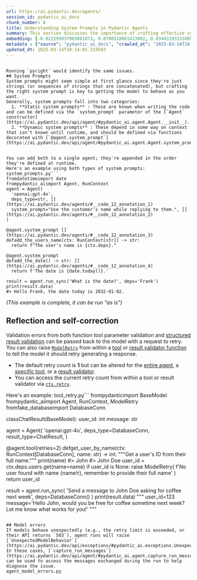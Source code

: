 ```yaml
---
url: https://ai.pydantic.dev/agents/
session_id: pydantic_ai_docs
chunk_number: 8
title: Understanding System Prompts in Pydantic Agents
summary: This section discusses the importance of crafting effective system prompts for Pydantic agents. It distinguishes between static system prompts, which are predefined in code, and dynamic system prompts, which are context-dependent and defined using a specific decorator. Both types can be combined in a single agent.
embedding: [-0.022299937903881073, 0.0700518861413002, 0.034031931310892105, -0.006065452471375465, -0.004165707156062126, 0.022195305675268173, 0.00143298355396837, 0.02649834379553795, 0.008063291199505329, 0.01219630055129528, 0.003488861257210374, -0.047974295914173126, 0.018193088471889496, -0.01406007818877697, -0.018886283040046692, -0.016518957912921906, -0.03392729535698891, 0.014609402976930141, -0.012863337062299252, 0.0527874194085598, 0.04603858292102814, 0.007494349032640457, 0.01234017126262188, 0.04070229455828667, 0.01315107848495245, 0.013576149940490723, -0.028591006994247437, 0.020625809207558632, 0.007173909805715084, 0.016859015449881554, 0.0018196357414126396, -0.013334185816347599, -0.05801907926797867, -0.01320993434637785, 0.0006065452471375465, -0.008717249147593975, 0.008848040364682674, -0.013733100146055222, -0.007683996576815844, 0.025988256558775902, 0.014779431745409966, -0.010862228460609913, 0.031154518947005272, 0.046352483332157135, -0.04734649881720543, 0.04185325652360916, -0.004253991413861513, 0.007716694381088018, 0.02465418353676796, -0.01400776207447052, -0.037667930126190186, 0.04509688541293144, -0.0051662614569067955, -0.0177353173494339, 0.0015923856990411878, -0.02992507815361023, -0.023947911337018013, 0.023477060720324516, -0.011045335792005062, -0.016623590141534805, 0.008024054579436779, -0.00874994695186615, -0.010044781491160393, 0.027126142755150795, -0.035993799567222595, -0.015381071716547012, -0.026995351538062096, 0.018441591411828995, -0.022221464663743973, 0.015237201936542988, 0.015145647339522839, -0.0036915880627930164, -0.0029509817250072956, -0.018363116309046745, -0.027204617857933044, -0.036176908761262894, 0.05718201398849487, 0.09385593235492706, 0.03622922673821449, -0.034110404551029205, 0.005025660619139671, -0.05090402439236641, -0.008710709400475025, 0.02481113374233246, -0.01594347506761551, -0.024850372225046158, -0.07596366107463837, -0.017996899783611298, -0.02086123265326023, -0.0686393454670906, -0.009390824474394321, 0.034188877791166306, 0.0345289371907711, 0.049883849918842316, 0.09783198684453964, 0.016257375478744507, -0.011830084957182407, -0.05051165074110031, 0.026838401332497597, 0.005581524223089218, 0.028591006994247437, -0.02466726303100586, -0.06445401906967163, 0.027570832520723343, 0.0177745558321476, -0.018350036814808846, 0.01591731607913971, -0.0010038241744041443, -0.05399070307612419, -0.022299937903881073, -0.09777966886758804, -0.011012637987732887, -0.029323438182473183, -0.027440041303634644, -0.07413258403539658, -0.016793619841337204, -0.046404797583818436, -0.002030536998063326, 0.004600588697940111, -0.019998010247945786, -0.041042350232601166, 0.021358240395784378, 0.012045891024172306, -0.003989138640463352, 0.012000113725662231, 0.022208385169506073, -0.013484596274793148, -0.02109665796160698, -0.05048549175262451, -0.014831747859716415, 0.022116830572485924, 0.002578226150944829, 0.010731436312198639, -0.004103580955415964, -0.02096586674451828, -0.0529705286026001, -0.02793704904615879, -0.017879188060760498, -0.03612459450960159, 0.006088341120630503, -0.02125360816717148, -0.010737976059317589, -0.070888951420784, 0.024170255288481712, -0.003760253544896841, 0.028747955337166786, -0.027126142755150795, 0.007376636378467083, -0.03879273682832718, 0.03196542710065842, 0.010339062660932541, 0.0262629184871912, -0.025072716176509857, -0.005022390745580196, -0.030735986307263374, 0.01394236646592617, 0.01394236646592617, 0.03826957195997238, 0.025020400062203407, -0.05103481560945511, -0.010077479295432568, 0.03701397404074669, -0.04248105734586716, -0.021829089149832726, -0.050066959112882614, -0.028931064531207085, -0.02420949377119541, -0.018559303134679794, -0.037772566080093384, -0.057129696011543274, 0.0007385628414340317, -0.014177790842950344, -0.0352090522646904, -0.018153849989175797, 0.01606118679046631, -0.030448244884610176, -0.044756826013326645, -0.02984660491347313, -0.028774114325642586, -0.01943560689687729, -0.023647090420126915, -0.014753272756934166, -0.025870544835925102, 0.005581524223089218, 0.0017983821453526616, -0.03876657783985138, 0.00023603765293955803, -0.005833297967910767, -0.02814631536602974, 0.024968083947896957, 0.04690180718898773, 0.03991754353046417, 0.03612459450960159, -0.0062943375669419765, -0.003462703200057149, -0.02778009884059429, 0.04925605282187462, -0.009057306684553623, 0.0022904849611222744, -0.0025913051795214415, -0.015381071716547012, 0.021685218438506126, 0.030657511204481125, -0.016597433015704155, 0.019684109836816788, -0.04745113104581833, -0.006232211831957102, 0.01399468258023262, -0.058489926159381866, -0.003505210392177105, 0.0173691026866436, -0.03290712460875511, 0.031049884855747223, -0.01394236646592617, -0.020364224910736084, 0.022195305675268173, -0.060477957129478455, 0.023947911337018013, -0.02254844270646572, 0.007056197617202997, -0.004087232053279877, 0.016152741387486458, 0.044756826013326645, -0.04941300302743912, -0.0035640664864331484, 0.029088014736771584, 0.051819562911987305, -0.035993799567222595, -0.007566284388303757, 0.037641774863004684, 0.007036578841507435, -0.01756528951227665, 0.009031148627400398, -0.02461494691669941, 0.07292930036783218, -0.07151675224304199, 0.024039464071393013, 0.008462205529212952, 0.009979385882616043, -0.012739085592329502, 0.006886168848723173, 0.0005546374013647437, 0.018088454380631447, 0.016662828624248505, 0.02987276203930378, 0.05435691773891449, -0.006595158018171787, -0.04611705616116524, 0.05404301732778549, 0.031154518947005272, 0.07287698239088058, -0.012601754628121853, 0.010247508063912392, -0.004080692771822214, -0.0069057876244187355, -0.0016921141650527716, -0.007108514197170734, -0.03146841749548912, -0.044390611350536346, -0.037824880331754684, 0.02465418353676796, 0.03612459450960159, -0.0529705286026001, 0.022286860272288322, 0.011830084957182407, -0.0356275849044323, -0.010973401367664337, -0.03819109871983528, 0.0012294393964111805, -0.08229396492242813, 0.018428511917591095, 0.027099983766674995, 0.008782644756138325, -0.0349997878074646, -0.030919093638658524, 0.007062737364321947, 0.01402084156870842, 0.05446154996752739, -0.005905232857912779, 0.010522170923650265, -0.015564179979264736, 0.0530228465795517, 0.04499225318431854, 0.012647530995309353, 0.0011452424805611372, 0.01141809206455946, -0.007468190509825945, -0.012379408814013004, -0.0028430786915123463, 0.010953782126307487, -0.0025864006020128727, -0.000994014902971685, 0.013890049420297146, -0.010979940183460712, 0.010731436312198639, -0.0347643606364727, 0.04316117241978645, 0.02274462953209877, -0.008985371328890324, -0.011091113090515137, 0.01781379245221615, 0.006160276476293802, -0.02806784026324749, -0.03311638906598091, -0.005496509838849306, 0.027596991509199142, 0.010561407543718815, -0.015603417530655861, 0.05414765328168869, -0.02968965470790863, -0.011817005462944508, 0.03996986150741577, -0.043108854442834854, -0.02422257326543331, 0.008848040364682674, -0.027283092960715294, 0.033953454345464706, -0.0348689965903759, 0.0526827871799469, -0.003547717584297061, -0.05937930941581726, -0.005303592421114445, 0.0132164740934968, -0.007899802178144455, -0.06340768188238144, 0.01931789331138134, 0.012994128279387951, -0.004764077719300985, -0.0009000085410661995, 0.025896703824400902, 0.006722679361701012, -0.07345246523618698, -0.028747955337166786, 0.03999602049589157, 0.04381512850522995, 0.0021090118680149317, -0.044887617230415344, 0.007455111481249332, 0.0177614763379097, 0.030892934650182724, -0.037537138909101486, -0.008710709400475025, -0.0522380955517292, -0.018585462123155594, -0.012935272417962551, 0.006827312521636486, 0.008834960870444775, 0.025478171184659004, -0.014570165425539017, 0.00874994695186615, 0.020154958590865135, -0.011038796976208687, 0.012784861959517002, 0.037824880331754684, -0.04208868369460106, 0.023463983088731766, -0.03636001795530319, 0.004757538437843323, -0.012457883916795254, -0.01413855329155922, -0.05807139351963997, 0.025687437504529953, 0.025491248816251755, -0.015433388762176037, -0.009449680335819721, 0.046587906777858734, -0.010921084322035313, -0.027649307623505592, -0.03884505480527878, 0.027570832520723343, 0.015354913659393787, 0.032305482774972916, -0.03214853256940842, 0.004253991413861513, -0.037458665668964386, -0.013916208408772945, -0.017892267554998398, -0.01062026433646679, 0.0038550773169845343, 0.03840036317706108, 0.04533230885863304, -0.004564621020108461, -0.0077101546339690685, -0.029114171862602234, 0.04059765860438347, 0.0264198686927557, 0.0086714718490839, -8.343062654603273e-05, -0.05550788342952728, 0.02075660042464733, 0.032200850546360016, -0.053310588002204895, -0.0348951518535614, -0.011149968951940536, 0.02086123265326023, 0.03165152668952942, -0.0130137475207448, 0.028407897800207138, 0.04564620926976204, 0.013903128914535046, -0.00874994695186615, -0.005879074800759554, -0.02271847054362297, 0.04525383561849594, 0.005810409318655729, 0.03008202835917473, 0.025386616587638855, 0.01921326108276844, 0.039420537650585175, 0.011313458904623985, 0.06377390027046204, -0.027570832520723343, 0.010711818002164364, -0.01587807945907116, -0.01940944790840149, -0.06267525255680084, 0.012314013205468655, 0.009652407839894295, 0.046221692115068436, 0.03672623261809349, -0.02989892102777958, -0.09437909722328186, 0.015354913659393787, -0.006444747559726238, -0.039499010890722275, 0.040911559015512466, 0.023607853800058365, -0.044782985001802444, -0.0037406347692012787, -0.035261370241642, -0.000730388390365988, 0.01306606363505125, 0.024104859679937363, -0.018938599154353142, -0.012242077849805355, -0.025726674124598503, 0.04360586404800415, 0.012922192923724651, -0.009985925629734993, -0.0174606554210186, 0.03353492170572281, -0.04059765860438347, -0.0048163942992687225, 0.06121039018034935, -0.046352483332157135, -0.0034365449100732803, -0.044835302978754044, -0.01406007818877697, 0.03824341297149658, -0.031023727729916573, 4.3011732486775145e-06, -0.016976727172732353, -0.04219331592321396, -0.015538021922111511, -0.022378413006663322, -0.05032854154706001, 0.07177833467721939, 0.012575595639646053, 0.06785459071397781, -0.003505210392177105, 0.0024180065374821424, 0.016832856461405754, -0.007579363416880369, 0.02638063207268715, 0.0029313629493117332, 0.016950570046901703, -0.027466200292110443, 0.016152741387486458, -0.020089562982320786, 0.0036883181892335415, 0.0015572354895994067, 0.02647218480706215, 0.009070385247468948, -0.029401913285255432, 0.002130265347659588, -0.00948237907141447, 0.009090004488825798, 0.020050326362252235, 0.00480331527069211, -0.005545556545257568, 0.019631793722510338, -0.021645981818437576, 0.03141609951853752, 0.048105087131261826, -0.0011689483653753996, 0.04703259840607643, 0.0006588618271052837, -0.057129696011543274, -0.02445799671113491, 0.03638617694377899, 0.017905347049236298, 0.00520549900829792, 0.05896077677607536, -0.015041014179587364, 0.025216586887836456, 0.04161783307790756, 0.03282864764332771, 0.016702065244317055, -0.014164711348712444, -0.01929173618555069, -0.032174691557884216, -0.00787364412099123, 0.008776105009019375, 0.04517535865306854, -0.005957549437880516, -0.011679674498736858, 0.004836013074964285, 0.014779431745409966, 0.018938599154353142, 0.07517891377210617, -0.04075460880994797, 0.0028528880793601274, 0.008540680631995201, 0.030500560998916626, 0.013890049420297146, 0.007566284388303757, -0.017199072986841202, -0.0005554548697546124, -0.011627358384430408, 0.0262629184871912, 0.037877198308706284, -0.011941257864236832, 0.001025895238853991, -0.0011599564459174871, -0.0016430673422291875, -0.048052772879600525, -0.005146642681211233, 0.022509204223752022, -0.0355752669274807, 0.011869322508573532, 0.03662160038948059, 0.00952161569148302, 0.026668371632695198, 0.016257375478744507, -0.03651696816086769, 0.00019925256492570043, -0.02282310463488102, 0.0177614763379097, -0.04412902891635895, -0.01940944790840149, -0.0015041014412418008, 0.020455779507756233, -0.032593224197626114, -0.016479719430208206, -0.013314567506313324, 0.013177236542105675, 0.009698184207081795, 0.009011529386043549, 0.008468745276331902, -0.010306364856660366, 0.031023727729916573, 0.0006903334870003164, 0.020403463393449783, -0.04742497205734253, 0.04033607617020607, -0.0033580700401216745, -0.040833085775375366, -0.011149968951940536, 0.025805149227380753, -0.021829089149832726, -0.0042703403159976006, 0.005669808480888605, 0.03277633339166641, -0.004721570760011673, -0.024902688339352608, 0.041016191244125366, 0.04342275485396385, -0.0013798496220260859, -0.016859015449881554, 0.0010782118188217282, 0.004198404960334301, 0.007657838054001331, -0.01918710209429264, -0.0010561407543718815, 0.027099983766674995, -0.012235538102686405, 0.020259592682123184, -0.009456220082938671, -0.01954023912549019, 0.01392928697168827, -0.0049896929413080215, -0.004672523587942123, 0.025517407804727554, 0.023267794400453568, -0.030108187347650528, -0.0021842168644070625, -0.013733100146055222, 0.00022745446767657995, -0.00866493210196495, -0.01947484351694584, 0.01594347506761551, -0.0347120463848114, 0.0003946222714148462, 0.009835515171289444, -0.025739753618836403, 0.012967970222234726, 0.01934405229985714, 0.006127578672021627, -0.04601242393255234, 0.010051321238279343, 0.04611705616116524, -0.027309250086545944, -0.00375044415704906, 0.02966349571943283, 0.009155400097370148, 0.004780426621437073, 0.016728224232792854, 0.02621060237288475, -0.0526566281914711, -0.015093331225216389, -0.011614278890192509, -0.010358680970966816, -0.02283618412911892, -0.02793704904615879, -0.027440041303634644, 0.018075374886393547, -0.02249612659215927, 0.024183334782719612, 0.0707320049405098, -0.0051662614569067955, -0.0349213108420372, 0.021645981818437576, 0.02482421323657036, -0.007677456829696894, 0.014190870337188244, 0.005565175320953131, -0.00788672361522913, -0.03996986150741577, -0.018009979277849197, 0.035993799567222595, -0.01946176402270794, 0.025622041895985603, 0.03377034515142441, 0.025818228721618652, -0.02252228371798992, 0.012078588828444481, 0.014897143468260765, -0.023804040625691414, -0.02634139358997345, -0.04331812262535095, 0.0038975845091044903, 0.025321220979094505, -0.009155400097370148, 0.0003124689101241529, -0.007612061221152544, -0.025085795670747757, -0.01570804975926876, 0.028381740674376488, 0.010953782126307487, -0.004257260821759701, -0.02791089005768299, -0.051976513117551804, 0.010084019042551517, -0.0018833965295925736, 0.00866493210196495, 0.00613411795347929, -0.0009604995721019804, 0.014570165425539017, -0.017918426543474197, 0.008946133777499199, -0.044782985001802444, 0.013039905577898026, -0.010012083686888218, 0.004538462497293949, -0.00693848542869091, 0.03850499540567398, -0.002094297669827938, 0.018572382628917694, 0.023450903594493866, -0.0037569839041680098, -0.05822834372520447, -0.001800017082132399, 0.011954336427152157, 0.010123256593942642, 0.007350478321313858, 0.008076370693743229, 0.030631352216005325, -0.032227009534835815, -0.024994242936372757, 0.039655961096286774, -0.020547334104776382, -0.03264554217457771, -0.08056752383708954, 0.04920373484492302, 0.04329196363687515, -0.013602308928966522, 0.003042535623535514, -0.002762968884781003, 0.0006376082310453057, 0.023241637274622917, -0.0006339296814985573, -0.03625538572669029, -0.027335409075021744, 0.02069120481610298, 0.019971851259469986, -0.002406562212854624, -0.014714036136865616, 0.020769678056240082, 0.021711377426981926, -0.03131146728992462, 0.003250167006626725, -0.015054093673825264, -0.0013659530086442828, -0.004590779077261686, -0.014766352251172066, -0.025896703824400902, 0.005790790542960167, 0.0036490808706730604, 0.0348689965903759, -0.014674798585474491, -0.015472626313567162, 0.030579036101698875, -0.013190316036343575, 0.04857593774795532, -0.025216586887836456, -0.02819863148033619, -0.006264909636229277, 0.043030381202697754, 0.022260701283812523, -0.007592442445456982, -0.017944583669304848, 0.013510754331946373, -0.00867801159620285, -0.018506987020373344, -0.000551776320207864, -0.016793619841337204, -0.01052870973944664, 0.0345812551677227, -0.010090558789670467, -0.0016757651465013623, 0.0021090118680149317, -0.02778009884059429, 0.013105301186442375, -0.039551328867673874, 0.014570165425539017, -0.021946802735328674, -0.02440568059682846, 0.031102200970053673, -0.012019732035696507, 0.01149002742022276, 0.01139847282320261, 0.01480558980256319, -0.03340413048863411, -0.012928732670843601, 0.01900399476289749, 0.005879074800759554, 0.0018932059174403548, 0.06492486596107483, 0.007755931932479143, -0.004149358253926039, -0.012673689052462578, 0.010129796341061592, -0.00966548640280962, 0.0020256321877241135, 0.031102200970053673, 0.002924823435023427, -0.00786056462675333, 0.004054534249007702, -0.068900927901268, 0.0028201902750879526, -0.011241523548960686, 0.021724456921219826, -0.013811575248837471, 0.025373537093400955, -0.0038223795127123594, 0.009508537128567696, 0.027021508663892746, 0.009443141520023346, -0.019710268825292587, 0.007527046836912632, -0.02298005484044552, -0.015524942427873611, -0.012438264675438404, 0.013052985072135925, 0.027152299880981445, -0.031076043844223022, 0.02126668579876423, -0.0051662614569067955, -0.0021057419944554567, -0.00699734129011631, -0.0028136505279690027, 0.016479719430208206, -0.0013463342329487205, -0.008828421123325825, 0.013105301186442375, -0.011640436947345734, -0.03803414851427078, -0.018415432423353195, -0.04198404774069786, -0.023385507985949516, -0.026890717446804047, -0.023581694811582565, 0.013890049420297146, -0.0014779431512579322, 0.010999559424817562, -0.011450789868831635, -9.59477765718475e-05, -0.07669609040021896, -0.0031994853634387255, 0.030552877113223076, -0.007272003684192896, 0.02942807227373123, -0.023333191871643066, 0.00527089461684227, 0.025504328310489655, -0.04687564820051193, -0.020377304404973984, -0.003511749906465411, 0.024235650897026062, -0.02420949377119541, -0.01895167864859104, 0.043213486671447754, -0.03868810459971428, 0.0038681565783917904, 0.0036490808706730604, 0.05838529393076897, -0.002182581927627325, -0.004309577401727438, 0.002753159496933222, -0.05979784205555916, 0.010051321238279343, -0.013772337697446346, -0.004983153659850359, -0.03144225850701332, 0.011019177734851837, 0.03371803089976311, -0.01778763346374035, -0.033953454345464706, -0.025792069733142853, 0.008586456999182701, -0.011607739143073559, -0.033874981105327606, 0.04614321514964104, 0.006153736729174852, 0.016715144738554955, -0.0010177207877859473, -0.02636755257844925, 0.025321220979094505, -0.006827312521636486, 0.041173141449689865, 0.01474019419401884, 0.01606118679046631, -0.004584239795804024, -0.018363116309046745, 0.009305810555815697, 0.01134615670889616, 0.016819776967167854, -0.0063008773140609264, 0.03999602049589157, -0.0020289020612835884, 0.017107518389821053, 0.03193926811218262, 0.0265506599098444, -0.02073044143617153, 0.002195661189034581, 0.0008387000416405499, 0.019814901053905487, 0.007788629736751318, -0.02105741947889328, -0.014910222962498665, -0.0014648640062659979, 0.004764077719300985, -0.008468745276331902, -0.01573420874774456, 0.015459546819329262, 0.003841998288407922, 0.00097603106405586, -0.04227178916335106, 0.04601242393255234, -0.0132164740934968, 0.01213744468986988, 0.0130137475207448, 0.0175914466381073, 0.022129910066723824, 0.012425186112523079, 0.01046985387802124, 0.011954336427152157, 0.028721798211336136, -0.0063826218247413635, 0.023045450448989868, 0.01900399476289749, -0.05582178011536598, 0.021645981818437576, 0.008272557519376278, -0.006353193894028664, 0.028983380645513535, 0.024170255288481712, 0.030186662450432777, -0.012817559763789177, 0.0001681896101217717, 0.0023722294718027115, -0.03337797150015831, 0.004218023736029863, -0.023463983088731766, 0.010737976059317589, 0.018206166103482246, 0.005434384103864431, 0.025988256558775902, 0.018624698743224144, -0.043213486671447754, 0.017055202275514603, -0.0033351813908666372, 0.0008227598154917359, -0.009724343195557594, -0.018415432423353195, -0.008514521643519402, 0.03186079114675522, -0.0086126159876585, 0.01770916022360325, 0.003577145515009761, 0.022417651489377022, -0.006101420149207115, 0.009090004488825798, 0.08548527956008911, -0.04841898754239082, -0.034241195768117905, 0.021475952118635178, -0.00958701130002737, 0.016401244327425957, 0.00801097508519888, 0.001701923436485231, 0.004175516311079264, 0.02830326557159424, -0.019880296662449837, -0.004322656895965338, -0.014190870337188244, -0.0004937376361340284, 0.016126582399010658, 0.029114171862602234, -0.021776773035526276, 0.023254716768860817, -0.04514919966459274, 0.007782089989632368, 0.04201020672917366, -0.041120823472738266, -0.005473621189594269, -0.009181558154523373, -0.0016569639556109905, -0.011712372303009033, -0.0020076483488082886, -0.0347120463848114, -0.03826957195997238, -0.03144225850701332, -0.0023575155064463615, -0.0174998939037323, 0.01600887067615986, -0.0019324433524161577, 0.0025340840220451355, -0.0025520678609609604, 0.008710709400475025, 0.021999118849635124, -0.013393042609095573, 0.029401913285255432, -0.004541732370853424, -0.0353136844933033, -0.03808646276593208, -0.003920473158359528, -0.009927069768309593, 0.08349724858999252, -0.007219687104225159, -4.582809197017923e-05, 0.0032370879780501127, -0.03921126946806908, -0.0029313629493117332, 0.006899247877299786, -0.017630685120821, 0.0173691026866436, -0.01602195017039776, -0.014504769816994667, 0.02984660491347313, -0.013615387491881847, 0.046509433537721634, 0.04580315947532654, 0.0033041185233742, 0.007683996576815844, 0.000783522380515933, 0.0352875292301178, 0.0065820785239338875, 0.026616055518388748, -0.001979855354875326, -0.021999118849635124, -0.0009278017096221447, 0.02083507552742958, -0.004786966368556023, 0.021436715498566628, -0.04423366114497185, 0.006788074970245361, 0.043108854442834854, 0.0014419754734262824, 0.003091582329943776, 0.016414323821663857, -0.006604967173188925, 0.013850812800228596, 0.046326324343681335, 0.002283945446833968, -0.02104434184730053, -0.00974396150559187, -0.0353660024702549, 0.0049929628148674965, 0.003384228330105543, -0.012588675133883953, 0.007893262431025505, 0.0349736288189888, -0.0006547746015712619, -0.025896703824400902, -0.0263152364641428, 0.012673689052462578, -0.00968510564416647, 0.009992465376853943, -0.009462759830057621, -0.0012049160432070494, 0.0028806813061237335, 0.022182226181030273, -0.03876657783985138, -0.011614278890192509, -0.02464110590517521, -0.006912326905876398, -0.014373977668583393, -0.011051875539124012, -0.004852361977100372, 0.032436273992061615, 0.024928847327828407, 0.005382067523896694, -0.013589229434728622, -0.008252939209342003, 0.030448244884610176, 0.0032289132941514254, 0.007579363416880369, -0.011836624704301357, -0.031180676072835922, 0.00569596653804183, 0.029114171862602234, -0.018153849989175797, 0.019880296662449837, -0.016780540347099304, -0.001106822513975203, 0.013536913320422173, 0.0030719637870788574, 0.012961430475115776, -0.0059510101564228535, -0.017042122781276703, 0.03667391836643219, 0.015276438556611538, 0.03196542710065842, 0.051348716020584106, 0.0005027295555919409, -0.006291067693382502, -0.005699236411601305, 0.00353790819644928, 0.016715144738554955, -0.018127692863345146, 0.01591731607913971, -0.028538689017295837, 0.016362007707357407, 0.02092662826180458, 0.0011975590605288744, 0.010908004827797413, -0.005964089184999466, 0.01566881313920021, 0.028617164120078087, 0.007121593225747347, -0.03201774135231972, -0.016845935955643654, -0.015302597545087337, 0.021946802735328674, 0.03918511047959328, 0.012510200031101704, -0.017094438895583153, 0.014230107888579369, -0.008200622163712978, 0.026890717446804047, -0.01954023912549019, -0.02780625782907009, -0.030709827318787575, -0.008782644756138325, -0.013706942088901997, -0.021645981818437576, -0.04577700048685074, -0.0023754993453621864, -0.031180676072835922, -0.011287299916148186, 0.03620306774973869, -0.014217028394341469, -0.013733100146055222, -0.03853115439414978, 0.01740833930671215, 0.0173037052154541, 0.04527999460697174, 0.024235650897026062, -0.010129796341061592, -0.01904323138296604, 0.021632902324199677, -0.0005235744174569845, 0.02284926176071167, 0.0177353173494339, -0.0035313686821609735, -0.02482421323657036, 0.012588675133883953, -0.00975050125271082, -0.007272003684192896, -0.018650857731699944, -0.004067613277584314, 0.0013030095724388957, -0.0038616168312728405, -0.024941924959421158, 0.03138994425535202, -0.01127422135323286, -0.068900927901268, -0.01415163278579712, 0.0346858873963356, -0.015564179979264736, 0.00015030796930659562, 0.016322771087288857, -0.039158955216407776, -0.01768300123512745, -0.02110973745584488, -0.007422413676977158, -0.02788473293185234, 0.03272401541471481, 0.014661719091236591, -0.0034855916164815426, 0.010378300212323666, -0.030238978564739227, -0.019945692270994186, 0.013334185816347599, -0.012621372938156128, -0.013733100146055222, 0.035784535109996796, 0.012765243649482727, 0.0027155571151524782, 0.024915767833590508, -0.051584139466285706, -0.008154845796525478, -0.022313017398118973, -0.005333020351827145, 0.006853471044450998, -0.029454229399561882, -0.0017967472085729241, -0.0012899304274469614, 0.012444804422557354, 0.015171805396676064, 0.021842168644070625, 0.005133563652634621, 0.012026271782815456, 0.02793704904615879, 0.007160830777138472, 0.004842552822083235, 0.062204401940107346, -0.01948792301118374, -0.023411665111780167, 0.016414323821663857, -0.013890049420297146, 0.002274136058986187, 0.013785416260361671, 0.00799789559096098, -0.023516299203038216, -0.03123299404978752, -0.01041099801659584, 0.0524473637342453, -0.0077101546339690685, 0.011973955668509007, 0.011895480565726757, 0.005493239965289831, -0.005333020351827145, -0.0022512474097311497, 0.04266416281461716, -0.003711206838488579, 0.02963733859360218, 0.04151320084929466, 0.0037340952549129725, -0.02260075882077217, 0.008403349667787552, 0.001956966705620289, 0.004505764693021774, -0.04360586404800415, 0.042925745248794556, 0.040911559015512466, 0.00024809499154798687, -0.0173298642039299, -0.00394009193405509, 0.009057306684553623, -0.05660653114318848, 0.0034103866200894117, 0.01322301384061575, 0.014347819611430168, -0.006392430979758501, -0.004744458943605423, 0.011875861324369907, -0.0012139079626649618, 0.008252939209342003, 0.009397364221513271, -0.004894869402050972, 0.02976812981069088, -0.014504769816994667, -0.044521402567625046, 0.007023499812930822, 0.01319685485213995, -0.007088895421475172, -0.020468859001994133, -0.0015940205194056034, -0.02099202387034893, -0.0039008543826639652, -0.03983907029032707, -0.015446467325091362, 0.03288096562027931, -0.0009188097901642323, 0.029166487976908684, -0.020311908796429634, 0.016035029664635658, -0.018611621111631393, 0.018323879688978195, 0.0027188267558813095, -0.03727555647492409, -0.00952815543860197, -0.019971851259469986, -0.01930481567978859, 0.03329949826002121, -0.039603643119335175, -0.016767460852861404, 0.025975177064538002, -0.020638886839151382, 0.004649635404348373, 0.014635561034083366, -0.009011529386043549, -0.025478171184659004, 0.0012106382055208087, 0.030552877113223076, 0.012248617596924305, -0.0010177207877859473, -0.004630016628652811, -0.024850372225046158, -0.02475881762802601, -0.025164270773530006, 0.017722237855196, -0.002401657635346055, -0.015250280499458313, 0.028643323108553886, 0.04381512850522995, 0.022195305675268173, 0.010430616326630116, 0.023450903594493866, 0.014164711348712444, 0.02974197082221508, 0.01934405229985714, 0.0071935285814106464, -0.028460215777158737, 0.016584353521466255, -0.011097652837634087, -0.015459546819329262, -0.01234017126262188, 0.02271847054362297, -0.016270453110337257, -0.0013790321536362171, -0.01572112925350666, -0.007631679996848106, -0.002391848247498274, 0.03356108069419861, -0.018938599154353142, -0.009645868092775345, -0.0068207732401788235, 0.0017575097735971212, -0.02458878792822361, -0.022391492500901222, -0.04391976073384285, 0.018624698743224144, -0.01948792301118374, -0.04431213438510895, 0.007487809285521507, 0.01154234353452921, -0.008540680631995201, 0.008769565261900425, -0.002143344609066844, 0.02432720549404621, 0.03654312714934349, -0.018847044557332993, 0.014962539076805115, -0.002911744173616171, 0.009999005123972893, 0.002153153996914625, 0.02256152220070362, -0.037877198308706284, -0.02133208140730858, -0.013458438217639923, -0.012961430475115776, -0.026890717446804047, -0.005633840803056955, -0.01402084156870842, 0.009070385247468948, 0.027570832520723343, 0.00480331527069211, -0.0351567380130291, -0.0006788892787881196, -0.014570165425539017, 0.0019308084156364202, -0.001156686688773334, 0.0043717036023736, 0.02770162560045719, -0.003000028431415558, -0.021632902324199677, 0.03366571292281151, -0.002522639697417617, -0.0008885642746463418, -0.02974197082221508, 0.025386616587638855, -0.032227009534835815, -0.03894968703389168, -0.00573193421587348, 0.023437824100255966, -0.01948792301118374, -0.015564179979264736, 0.009966307319700718, 0.004659444559365511, 0.02258767932653427, 0.031102200970053673, 0.008122147992253304, 0.0009604995721019804, 0.012712926603853703, 0.0029019347857683897, -0.015524942427873611, -0.009273112751543522, 0.015106409788131714, 0.058489926159381866, -0.013536913320422173, 0.016231216490268707, -0.007023499812930822, 0.013798495754599571, -0.01927865669131279, -0.013759258203208447, -0.001634075422771275, 0.008985371328890324, -0.004649635404348373, 0.002125360770151019, 0.018611621111631393, -0.010855688713490963, -0.008514521643519402, -0.029088014736771584, -0.024117939174175262, -0.008102528750896454, -0.0039237430319190025, 0.00010565495176706463, -0.004070883151143789, -0.0006331122713163495, 0.037955671548843384, -0.010097098536789417, -0.0073635573498904705, 0.0046463655307888985, 0.01922634057700634, -0.016440482810139656, -0.004352084826678038, -0.04070229455828667, -0.03711860626935959, -0.035941485315561295, 0.01500177662819624, -0.008919975720345974, -0.002143344609066844, 0.029009539633989334, -0.0007786177447997034, -0.01755221001803875, 0.008161385543644428, 0.003554257098585367, -0.013255711644887924, 0.030212819576263428, -0.008468745276331902, 0.04616937413811684, -0.013242632150650024, 0.01770916022360325, -0.052264254540205, -0.02458878792822361, 0.009848594665527344, 0.009966307319700718, -0.02971581183373928, -0.009031148627400398, -0.015171805396676064, 0.013510754331946373, 0.035863008350133896, -0.0177614763379097, 0.03157304972410202, 0.02992507815361023, -0.019880296662449837, 0.02621060237288475, 0.0017624144675210118, 0.001411729957908392, -0.034476619213819504, -0.05032854154706001, -0.013863891363143921, 0.02243073098361492, -0.018467750400304794, -0.033953454345464706, 0.053362902253866196, -0.012614833191037178, 0.023045450448989868, -0.0044011315330863, 0.0013430644758045673, 0.042978063225746155, -0.0009629519190639257, -0.011516185477375984, 0.007409334648400545, 0.04436445236206055, 0.012634452432394028, -0.00966548640280962, -0.04080692678689957, 0.016963647678494453, -0.049936167895793915, -0.006461096461862326, -0.015315676108002663, -0.03180847689509392, 0.011588120833039284, -0.030605195090174675, -0.023045450448989868, 0.009011529386043549, 0.01595655456185341, 0.006232211831957102, 0.03871426358819008, -0.024837292730808258, -0.03874042257666588, -0.021737536415457726, -0.01926557719707489, 0.01931789331138134, 0.016296612098813057, -0.00017789678531698883, 0.0024964814074337482, 0.009292731061577797, 0.010796832852065563, 0.0028398088179528713, -0.030474403873085976, -0.0026893988251686096, -0.0348951518535614, -0.03306407481431961, -0.003590224776417017, -0.03672623261809349, -0.02788473293185234, -0.016048109158873558, 0.007912881672382355, -0.004963534884154797, 0.020429620519280434, 0.009201177395880222, 0.015367993153631687, 0.016427403315901756, -0.021750614047050476, 0.015315676108002663, -0.021868327632546425, 0.018350036814808846, 0.015551100485026836, 0.011064955033361912, -0.01739525981247425, -0.023254716768860817, 0.009822436608374119, -0.00975050125271082, -0.03813878074288368, 0.04025760293006897, -0.011051875539124012, 0.0027319060172885656, 0.016205057501792908, -0.0130856828764081, 0.01062026433646679, -0.05592641606926918, 0.03172999992966652, 0.018480828031897545, -0.009070385247468948, 0.01234017126262188, 0.0016684081638231874, 0.02252228371798992, 0.004430559463799, 0.0017460655653849244, -0.01768300123512745, -0.030866777524352074, 0.012961430475115776, 0.0036163830664008856, -0.005620761774480343, 0.002328087342903018, 0.004849092103540897, 0.013484596274793148, 0.007533586118370295, -0.04174862429499626, 0.011561962775886059, 0.028878748416900635, -0.02997739613056183, 0.025792069733142853, 0.008351032622158527, 0.01141155231744051, -0.0016455196309834719, 0.004348814953118563, 0.014465532265603542, -0.0034855916164815426, 0.0021351701579988003, 0.014125474728643894, 0.0005403321119956672, -0.03976059332489967, -0.025347378104925156, -0.022352255880832672, 0.009469299577176571, -0.009959767572581768, 0.027230774983763695, 0.02126668579876423, -0.01407315768301487, -0.03123299404978752, -0.011980494484305382, -0.005794060416519642, 0.03144225850701332, 0.014844827353954315, 0.016558194532990456, -0.007206607609987259, 0.018611621111631393, -0.013628466986119747, 0.04030991718173027, -0.013759258203208447, 0.02607981115579605, -0.008579918183386326, -0.014844827353954315, 0.006958104204386473, 0.009397364221513271, -0.037798721343278885, 0.0352090522646904, 0.0066703627817332745, -0.023594774305820465, -0.006722679361701012, 0.013321107253432274, 0.002977140014991164, -0.0043717036023736, 0.019998010247945786, -0.04182709753513336, -0.015263359993696213, -0.03000355325639248, -0.016741303727030754, -0.011882401071488857, 0.025007320567965508, -0.062361352145671844, 0.03175615891814232, -0.044416770339012146, 0.04598626494407654, -0.01066604070365429, 0.004620207007974386, -0.01740833930671215, -0.01152926404029131, -0.021449794992804527, 0.0015833937795832753]
metadata : {"source": "pydantic_ai_docs", "crawled_at": "2025-03-14T10:14:02.319583", "url_path": "/agents/", "chunk_size": 4249}
updated_dt: 2025-03-14T10:14:02.319583
---
```

```

Running `pyright` would identify the same issues.
## System Prompts
System prompts might seem simple at first glance since they're just strings (or sequences of strings that are concatenated), but crafting the right system prompt is key to getting the model to behave as you want.
Generally, system prompts fall into two categories:
  1. **Static system prompts** : These are known when writing the code and can be defined via the `system_prompt` parameter of the [`Agent` constructor](https://ai.pydantic.dev/api/agent/#pydantic_ai.agent.Agent.__init__).
  2. **Dynamic system prompts** : These depend in some way on context that isn't known until runtime, and should be defined via functions decorated with [`@agent.system_prompt`](https://ai.pydantic.dev/api/agent/#pydantic_ai.agent.Agent.system_prompt).


You can add both to a single agent; they're appended in the order they're defined at runtime.
Here's an example using both types of system prompts:
system_prompts.py```
fromdatetimeimport date
frompydantic_aiimport Agent, RunContext
agent = Agent(
  'openai:gpt-4o',
  deps_type=str, [](https://ai.pydantic.dev/agents/#__code_12_annotation_1)
  system_prompt="Use the customer's name while replying to them.", [](https://ai.pydantic.dev/agents/#__code_12_annotation_2)
)

@agent.system_prompt [](https://ai.pydantic.dev/agents/#__code_12_annotation_3)
defadd_the_users_name(ctx: RunContext[str]) -> str:
  return f"The user's name is {ctx.deps}."

@agent.system_prompt
defadd_the_date() -> str: [](https://ai.pydantic.dev/agents/#__code_12_annotation_4)
  return f'The date is {date.today()}.'

result = agent.run_sync('What is the date?', deps='Frank')
print(result.data)
#> Hello Frank, the date today is 2032-01-02.

```

_(This example is complete, it can be run "as is")_
## Reflection and self-correction
Validation errors from both function tool parameter validation and [structured result validation](https://ai.pydantic.dev/results/#structured-result-validation) can be passed back to the model with a request to retry.
You can also raise [`ModelRetry`](https://ai.pydantic.dev/api/exceptions/#pydantic_ai.exceptions.ModelRetry) from within a [tool](https://ai.pydantic.dev/tools/) or [result validator function](https://ai.pydantic.dev/results/#result-validators-functions) to tell the model it should retry generating a response.
  * The default retry count is **1** but can be altered for the [entire agent](https://ai.pydantic.dev/api/agent/#pydantic_ai.agent.Agent.__init__), a [specific tool](https://ai.pydantic.dev/api/agent/#pydantic_ai.agent.Agent.tool), or a [result validator](https://ai.pydantic.dev/api/agent/#pydantic_ai.agent.Agent.__init__).
  * You can access the current retry count from within a tool or result validator via [`ctx.retry`](https://ai.pydantic.dev/api/tools/#pydantic_ai.tools.RunContext).


Here's an example:
tool_retry.py```
frompydanticimport BaseModel
frompydantic_aiimport Agent, RunContext, ModelRetry
fromfake_databaseimport DatabaseConn

classChatResult(BaseModel):
  user_id: int
  message: str

agent = Agent(
  'openai:gpt-4o',
  deps_type=DatabaseConn,
  result_type=ChatResult,
)

@agent.tool(retries=2)
defget_user_by_name(ctx: RunContext[DatabaseConn], name: str) -> int:
"""Get a user's ID from their full name."""
  print(name)
  #> John
  #> John Doe
  user_id = ctx.deps.users.get(name=name)
  if user_id is None:
    raise ModelRetry(
      f'No user found with name {name!r}, remember to provide their full name'
    )
  return user_id

result = agent.run_sync(
  'Send a message to John Doe asking for coffee next week', deps=DatabaseConn()
)
print(result.data)
"""
user_id=123 message='Hello John, would you be free for coffee sometime next week? Let me know what works for you!'
"""

```

## Model errors
If models behave unexpectedly (e.g., the retry limit is exceeded, or their API returns `503`), agent runs will raise [`UnexpectedModelBehavior`](https://ai.pydantic.dev/api/exceptions/#pydantic_ai.exceptions.UnexpectedModelBehavior).
In these cases, [`capture_run_messages`](https://ai.pydantic.dev/api/agent/#pydantic_ai.agent.capture_run_messages) can be used to access the messages exchanged during the run to help diagnose the issue.
agent_model_errors.py